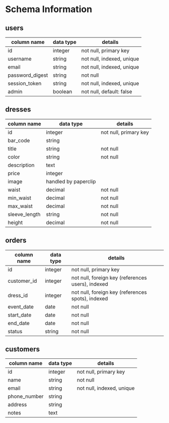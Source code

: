 # Schema Information

## users
column name     | data type | details
----------------|-----------|-----------------------
id              | integer   | not null, primary key
username        | string    | not null, indexed, unique
email           | string    | not null, indexed, unique
password_digest | string    | not null
session_token   | string    | not null, indexed, unique
admin           | boolean   | not null, default: false

## dresses
column name | data type | details
------------|-----------|-----------------------
id          | integer   | not null, primary key
bar_code    | string    |
title       | string    | not null
color       | string    | not null
description | text      |
price       | integer   |
image       | handled by paperclip |
waist       | decimal   | not null
min_waist   | decimal   | not null
max_waist   | decimal   | not null
sleeve_length | string  | not null
height      | decimal   | not null

## orders
column name | data type | details
------------|-----------|-----------------------
id          | integer   | not null, primary key
customer_id | integer   | not null, foreign key (references users), indexed
dress_id    | integer   | not null, foreign key (references spots), indexed
event_date  | date      | not null
start_date  | date      | not null
end_date    | date      | not null
status      | string    | not null

## customers
column name     | data type | details
----------------|-----------|-----------------------
id              | integer   | not null, primary key
name            | string    | not null
email           | string    | not null, indexed, unique
phone_number    | string    |
address         | string    |
notes           | text      |
